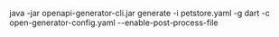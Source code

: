 java -jar openapi-generator-cli.jar generate -i petstore.yaml -g dart -c open-generator-config.yaml --enable-post-process-file
